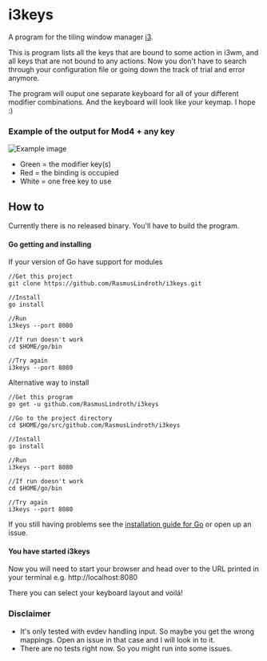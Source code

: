 # i3keys
A program for the tiling window manager [i3](https://i3wm.org/).

This is program lists all the keys that are bound to some action in i3wm, and 
all keys that are not bound to any actions. Now you don't have to search 
through your configuration file or going down the track of trial and error 
anymore.

The program will ouput one separate keyboard for all of your different modifier 
combinations. And the keyboard will look like your keymap. I hope :)

### Example of the output for Mod4 + any key
![Example image](https://i.imgur.com/4J1fbdQ.png)
* Green = the modifier key(s)
* Red = the binding is occupied
* White = one free key to use


## How to
Currently there is no released binary. You'll have to build the program.

#### Go getting and installing

If your version of Go have support for modules
```
//Get this project
git clone https://github.com/RasmusLindroth/i3keys.git

//Install
go install

//Run
i3keys --port 8080

//If run doesn't work
cd $HOME/go/bin

//Try again
i3keys --port 8080
```

Alternative way to install
```
//Get this program
go get -u github.com/RasmusLindroth/i3keys

//Go to the project directory
cd $HOME/go/src/github.com/RasmusLindroth/i3keys

//Install
go install

//Run
i3keys --port 8080

//If run doesn't work
cd $HOME/go/bin

//Try again
i3keys --port 8080
```

If you still having problems see the 
[installation guide for Go](https://golang.org/doc/install#install) or open 
up an issue.

#### You have started i3keys
Now you will need to start your browser and head over to the URL printed in 
your terminal e.g. http://localhost:8080

There you can select your keyboard layout and voilá!

### Disclaimer
* It's only tested with evdev handling input. So maybe you get the wrong 
 mappings. Open an issue in that case and I will look in to it.
* There are no tests right now. So you might run into some issues.
